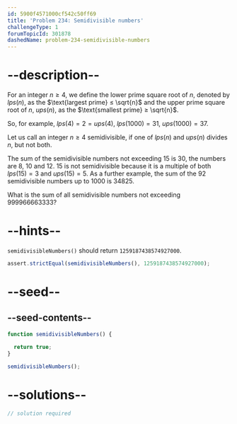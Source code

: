 ```yaml
---
id: 5900f4571000cf542c50ff69
title: 'Problem 234: Semidivisible numbers'
challengeType: 1
forumTopicId: 301878
dashedName: problem-234-semidivisible-numbers
---
```


# --description--

For an integer $n ≥ 4$, we define the lower prime square root of $n$, denoted by $lps(n)$, as the $\text{largest prime} ≤ \sqrt{n}$ and the upper prime square root of $n$, $ups(n)$, as the $\text{smallest prime} ≥ \sqrt{n}$.

So, for example, $lps(4) = 2 = ups(4)$, $lps(1000) = 31$, $ups(1000) = 37$.

Let us call an integer $n ≥ 4$ semidivisible, if one of $lps(n)$ and $ups(n)$ divides $n$, but not both.

The sum of the semidivisible numbers not exceeding 15 is 30, the numbers are 8, 10 and 12. 15 is not semidivisible because it is a multiple of both $lps(15) = 3$ and $ups(15) = 5$. As a further example, the sum of the 92 semidivisible numbers up to 1000 is 34825.

What is the sum of all semidivisible numbers not exceeding 999966663333?

# --hints--

`semidivisibleNumbers()` should return `1259187438574927000`.

```js
assert.strictEqual(semidivisibleNumbers(), 1259187438574927000);
```

# --seed--

## --seed-contents--

```js
function semidivisibleNumbers() {

  return true;
}

semidivisibleNumbers();
```

# --solutions--

```js
// solution required
```

